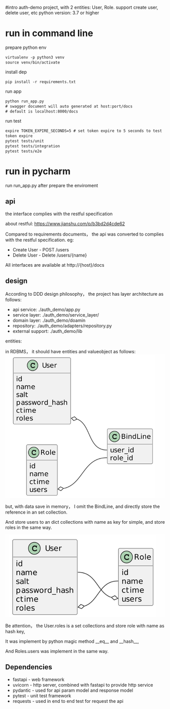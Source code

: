 #intro 
auth-demo project, with 2 entities: User, Role. support create user, delete user, etc
python version: 3.7 or higher

# run in command line

prepare python env

```
virtualenv -p python3 venv
source venv/bin/activate
```

install dep
```
pip install -r requirements.txt
```
run app
```
python run_app.py
# swagger document will auto generated at host:port/docs
# default is localhost:8000/docs
```

run test
```
expire TOKEN_EXPIRE_SECONDS=5 # set token expire to 5 seconds to test token expire
pytest tests/unit
pytest tests/integration
pytest tests/e2e
```

# run in pycharm
run run_app.py after prepare the enviroment

## api
the interface complies with the restful specification

about restful: https://www.jianshu.com/p/b3bd2d4cde62

Compared to requirements documents， the api was converted to complies with the restful specification.
eg:
* Create User - POST /users
* Delete User - Delete /users/{name}

All interfaces are available at http://{host}/docs

## design
According to DDD design philosophy， the project has layer architecture as follows:
* api service: ./auth_demo/app.py
* service layer: ./auth_demo/service_layer/
* domain layer: ./auth_demo/doamin
* repository: ./auth_demo/adapters/repository.py
* external support: ./auth_demo/lib

entities:

in RDBMS， it should have entities and valueobject as follows:
![img.png](img.png)

but, with data save in memory， I omit the BindLine, and directly store the reference in an set collection.

And store users to an dict collections with name as key for simple, and store roles in the same way.

![img_1.png](img_1.png)

Be attention， the User.roles is a set collections and store role with name as hash key,

It was implement by python magic method \_\_eq\_\_ and \_\_hash\_\_,

And Roles.users was implement in the same way.


## Dependencies
* fastapi - web framework
* uvicorn - http server, combined with fastapi to provide http service
* pydantic - used for api param model and response model
* pytest - unit test framework
* requests - used in end to end test for request the api